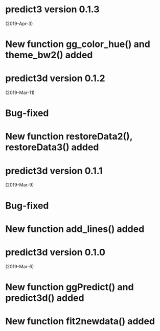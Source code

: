 predict3 version 0.1.3
=======================
(2019-Apr-3)

# New function gg_color_hue() and theme_bw2() added

predict3d version 0.1.2
=======================
(2019-Mar-11)

# Bug-fixed

# New function restoreData2(), restoreData3()  added


predict3d version 0.1.1
=======================
(2019-Mar-9)

# Bug-fixed

# New function add_lines() added



predict3d version 0.1.0
=======================
(2019-Mar-6)

# New function ggPredict() and predict3d() added

# New function fit2newdata() added


